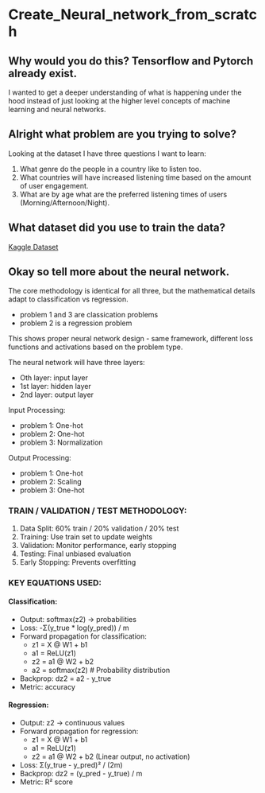 # Create_Neural_network_from_scratch

## Why would you do this? Tensorflow and Pytorch already exist.
I wanted to get a deeper understanding of what is happening under the hood instead of just looking at the higher level concepts of machine learning and neural networks. 

## Alright what problem are you trying to solve?
Looking at the dataset I have three questions I want to learn:
  1.  What genre do the people in a country like to listen too.
  2.  What countries will have increased listening time based on the amount of user engagement.
  3.  What are by age what are the preferred listening times of users (Morning/Afternoon/Night).

## What dataset did you use to train the data?
[Kaggle Dataset](https://www.kaggle.com/datasets/atharvasoundankar/global-music-streaming-trends-and-listener-insights?resource=download)

## Okay so tell more about the neural network.

The core methodology is identical for all three, but the mathematical details adapt to classification vs regression. 
- problem 1 and 3 are classication problems
- problem 2 is a regression problem

This shows proper neural network design - same framework, different loss functions and activations based on the problem type.

The neural network will have three layers:
- Oth layer:  input layer
- 1st layer:  hidden layer
- 2nd layer: output layer

Input Processing: 
- problem 1: One-hot
- problem 2: One-hot
- problem 3: Normalization

Output Processing:
- problem 1: One-hot
- problem 2: Scaling
- problem 3: One-hot


### TRAIN / VALIDATION / TEST METHODOLOGY:
1. Data Split: 60% train / 20% validation / 20% test
2. Training: Use train set to update weights
3. Validation: Monitor performance, early stopping
4. Testing: Final unbiased evaluation
5. Early Stopping: Prevents overfitting

### KEY EQUATIONS USED:

#### Classification:
- Output: softmax(z2) → probabilities
- Loss: -Σ(y_true * log(y_pred)) / m
- Forward propagation for classification:
  * z1 = X @ W1 + b1
  * a1 = ReLU(z1)
  * z2 = a1 @ W2 + b2
  * a2 = softmax(z2)  # Probability distribution
- Backprop: dz2 = a2 - y_true
- Metric: accuracy
  
#### Regression:
- Output: z2 → continuous values
- Forward propagation for regression:
  * z1 = X @ W1 + b1
  * a1 = ReLU(z1)
  * z2 = a1 @ W2 + b2  (Linear output, no activation)
- Loss: Σ(y_true - y_pred)² / (2m)
- Backprop: dz2 = (y_pred - y_true) / m
- Metric: R² score
